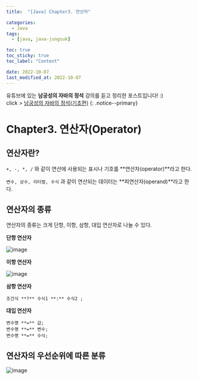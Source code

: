 ```yaml
---
title:  "[Java] Chapter3. 연산자" 

categories:
  - Java
tags:
  - [java, java-jungsuk]

toc: true
toc_sticky: true
toc_label: "Content"

date: 2022-10-07
last_modified_at: 2022-10-07
---
```


유튜브에 있는 **남궁성의 자바의 정석** 강의를 듣고 정리한 포스트입니다! :)  
click > [남궁성의 자바의 정석(기초편)](https://www.youtube.com/playlist?list=PLW2UjW795-f6xWA2_MUhEVgPauhGl3xIp)
{: .notice--primary}

# Chapter3. 연산자(Operator)

## 연산자란?

`+, -, *, /`  와 같이 연산에 사용되는 표시나 기호를 **연산자(operator)**라고 한다.

`변수, 상수, 리터럴, 수식` 과 같이 연산되는 데이터는 **피연산자(operand)**라고 한다.

## **연산자의 종류**

연산자의 종류는 크게 단항, 이항, 삼항, 대입 연산자로 나눌 수 있다.

**단항 연산자**

![image](https://user-images.githubusercontent.com/68420044/194566340-d21131fe-3ab6-4339-ab43-f6f61ff46d74.png)

**이항 연산자**

![image](https://user-images.githubusercontent.com/68420044/194566441-a591a99e-e26d-485f-8080-925ab7f84da4.png)


**삼항 연산자**

`조건식 **?** 수식1 **:** 수식2 ;`

**대입 연산자**

`변수명 **=** 값;`  
`변수명 **=** 변수;`  
`변수명 **=** 수식;`  


## 연산자의 우선순위에 따른 분류

![image](https://user-images.githubusercontent.com/68420044/194566524-ab54d3e6-6586-4baa-bc0a-bb92023ff973.png)
